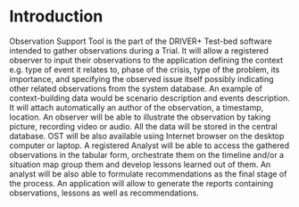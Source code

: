 # Introduction

Observation Support Tool is the part of the DRIVER+ Test-bed software intended to gather observations during a Trial.
It will allow a registered observer to input their observations to the application defining the context e.g. type of event it relates to, phase of the crisis, type of the problem, its importance, and specifying the observed issue itself possibly indicating other related observations from the system database. An example of context-building data would be scenario description and events description. It will attach automatically an author of the observation, a timestamp, location. An observer will be able to illustrate the observation by taking picture, recording video or audio. All the data will be stored in the central database. 
OST will be also available using Internet browser on the desktop computer or laptop. A registered Analyst will be able to access the gathered observations in the tabular form, orchestrate them on the timeline and/or a situation map group them and develop lessons learned out of them. An analyst will be also able to formulate recommendations as the final stage of the process. An application will allow to generate the reports containing observations, lessons as well as recommendations.

